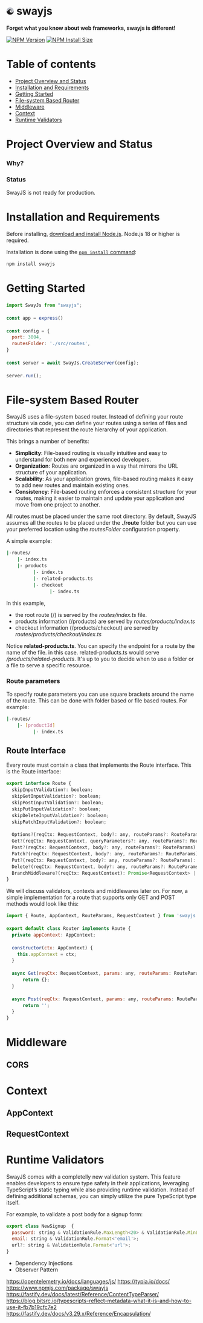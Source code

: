 # <img src="./logo.png" width="20" /> swayjs

**Forget what you know about web frameworks, swayjs is different!**

[![NPM Version][npm-version-image]][npm-url]
[![NPM Install Size][npm-install-size-image]][npm-install-size-url]



# Table of contents

* [Project Overview and Status](#project-overview-and-status)
* [Installation and Requirements](#installation-and-requirements)
* [Getting Started](#getting-started)
* [File-system Based Router](#File-system-Based-Router)
* [Middleware](#Middleware)
* [Context](#Context)
* [Runtime Validators](#Runtime-Validators)

# Project Overview and Status

### Why?



### Status

SwayJS is not ready for production. 



# Installation and Requirements

Before installing, [download and install Node.js](https://nodejs.org/en/download/).
Node.js 18 or higher is required.

Installation is done using the
[`npm install` command](https://docs.npmjs.com/getting-started/installing-npm-packages-locally):

```bash
npm install swayjs
```

# Getting Started

```js
import SwayJs from "swayjs";

const app = express()

const config = {
  port: 3004,
  routesFolder: './src/routes',
}

const server = await SwayJs.CreateServer(config);

server.run();
```

# File-system Based Router


SwayJS uses a file-system based router. Instead of defining your route structure via code, you can define your routes using a series of files and directories that represent the route hierarchy of your application.

This brings a number of benefits:

- **Simplicity**: File-based routing is visually intuitive and easy to understand for both new and experienced developers.
- **Organization**: Routes are organized in a way that mirrors the URL structure of your application.
- **Scalability**: As your application grows, file-based routing makes it easy to add new routes and maintain existing ones.
- **Consistency**: File-based routing enforces a consistent structure for your routes, making it easier to maintain and update your application and move from one project to another.

All routes must be placed under the same root directory. By default, SwayJS assumes all the routes to be placed under the **./route** folder but you can use your preferred location using the *routesFolder* configuration property.

A simple example:

```bash
|-routes/
    |- index.ts
    |- products
          |- index.ts
          |- related-products.ts
          |- checkout
                |- index.ts
```

In this example, 
- the root route (/) is served by the *routes/index.ts* file. 
- products information (/products) are served by *routes/products/index.ts*
- checkout information (/products/checkout) are served by *routes/products/checkout/index.ts*

Notice **related-products.ts**. You can specify the endpoint for a route by the name of the file. in this case. related-products.ts would serve */products/related-products*. It's up to you to decide when to use a folder or a file to serve a specific resource.

### Route parameters

To specify route parameters you can use square brackets around the name of the route. This can be done with folder based or file based routes. For example:

```bash
|-routes/
    |- [productId]
          |- index.ts
```

## Route Interface

Every route must contain a class that implements the Route interface. This is the Route interface:

```js
export interface Route {
  skipInputValidation?: boolean;
  skipGetInputValidation?: boolean;
  skipPostInputValidation?: boolean;
  skipPutInputValidation?: boolean;
  skipDeleteInputValidation?: boolean;
  skipPatchInputValidation?: boolean;

  Options?(reqCtx: RequestContext, body?: any, routeParams?: RouteParams): any;
  Get?(reqCtx: RequestContext, queryParameters?: any, routeParams?: RouteParams): any;
  Post?(reqCtx: RequestContext, body?: any, routeParams?: RouteParams): void;
  Patch?(reqCtx: RequestContext, body?: any, routeParams?: RouteParams): void;
  Put?(reqCtx: RequestContext, body?: any, routeParams?: RouteParams): void;
  Delete?(reqCtx: RequestContext, body?: any, routeParams?: RouteParams): void;
  BranchMiddleware?(reqCtx: RequestContext): Promise<RequestContext> | RequestContext;
}
```

We will discuss validators, contexts and middlewares later on. For now, a simple implementation for a route that supports only GET and POST methods would look like this:

```js
import { Route, AppContext, RouteParams, RequestContext } from 'swayjs';

export default class Router implements Route {
  private appContext: AppContext;

  constructor(ctx: AppContext) {
    this.appContext = ctx;    
  }
  
  async Get(reqCtx: RequestContext, params: any, routeParams: RouteParams): Promise<any> {
      return {};
  }

  async Post(reqCtx: RequestContext, params: any, routeParams: RouteParams): Promise<string> {
      return '';
  }
}
```

# Middleware

## CORS

# Context

## AppContext

## RequestContext

# Runtime Validators

SwayJS comes with a completelly new validation system. This feature enables developers to ensure type safety in their applications, leveraging TypeScript’s static typing while also providing runtime validation. Instead of defining additional schemas, you can simply utilize the pure TypeScript type itself.

For example, to validate a post body for a signup form:
```js
export class NewSignup  {
  password: string & ValidationRule.MaxLength<20> & ValidationRule.MinLength<5>;
  email: string & ValidationRule.Format<'email'>;
  url?: string & ValidationRule.Format<'url'>;
}
```



* Dependency Injections
* Observer Pattern



[npm-url]: https://www.npmjs.com/package/swayjs
[npm-version-image]: https://badgen.net/npm/v/swayjs
[npm-install-size-image]: https://badgen.net/packagephobia/publish/swayjs
[npm-install-size-url]: https://packagephobia.com/result?p=swayjs


https://opentelemetry.io/docs/languages/js/
https://typia.io/docs/
https://www.npmjs.com/package/swayjs
https://fastify.dev/docs/latest/Reference/ContentTypeParser/
https://blog.bitsrc.io/typescripts-reflect-metadata-what-it-is-and-how-to-use-it-fb7b19cfc7e2
https://fastify.dev/docs/v3.29.x/Reference/Encapsulation/